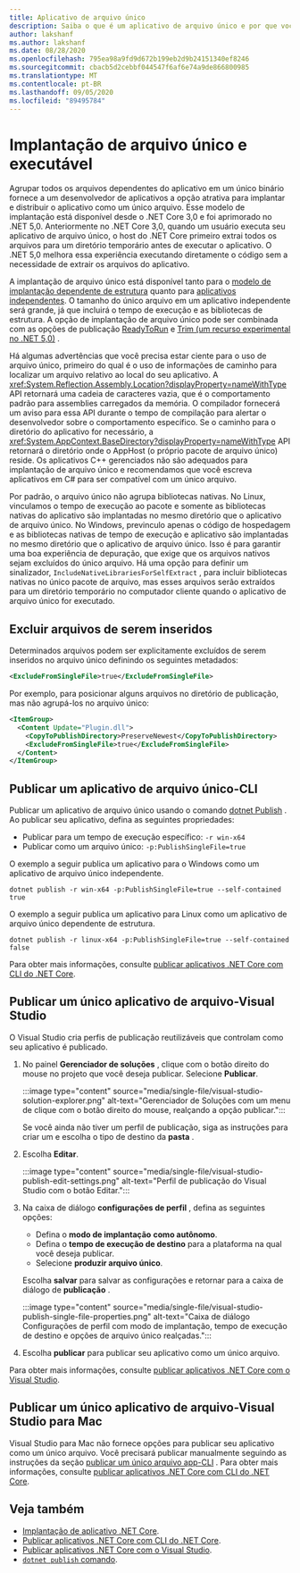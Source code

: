 ```yaml
---
title: Aplicativo de arquivo único
description: Saiba o que é um aplicativo de arquivo único e por que você deve considerar o uso desse modelo de implantação de aplicativo.
author: lakshanf
ms.author: lakshanf
ms.date: 08/28/2020
ms.openlocfilehash: 795ea98a9fd9d672b199eb2d9b24151340ef8246
ms.sourcegitcommit: cbacb5d2cebbf044547f6af6e74a9de866800985
ms.translationtype: MT
ms.contentlocale: pt-BR
ms.lasthandoff: 09/05/2020
ms.locfileid: "89495784"
---
```

# <a name="single-file-deployment-and-executable"></a>Implantação de arquivo único e executável

Agrupar todos os arquivos dependentes do aplicativo em um único binário fornece a um desenvolvedor de aplicativos a opção atrativa para implantar e distribuir o aplicativo como um único arquivo. Esse modelo de implantação está disponível desde o .NET Core 3,0 e foi aprimorado no .NET 5,0. Anteriormente no .NET Core 3,0, quando um usuário executa seu aplicativo de arquivo único, o host do .NET Core primeiro extrai todos os arquivos para um diretório temporário antes de executar o aplicativo. O .NET 5,0 melhora essa experiência executando diretamente o código sem a necessidade de extrair os arquivos do aplicativo.

A implantação de arquivo único está disponível tanto para o [modelo de implantação dependente de estrutura](index.md#publish-framework-dependent) quanto para [aplicativos independentes](index.md#publish-self-contained). O tamanho do único arquivo em um aplicativo independente será grande, já que incluirá o tempo de execução e as bibliotecas de estrutura. A opção de implantação de arquivo único pode ser combinada com as opções de publicação [ReadyToRun](../tools/dotnet-publish.md) e [Trim (um recurso experimental no .NET 5,0)](trim-self-contained.md) .

Há algumas advertências que você precisa estar ciente para o uso de arquivo único, primeiro do qual é o uso de informações de caminho para localizar um arquivo relativo ao local do seu aplicativo. A <xref:System.Reflection.Assembly.Location?displayProperty=nameWithType> API retornará uma cadeia de caracteres vazia, que é o comportamento padrão para assemblies carregados da memória. O compilador fornecerá um aviso para essa API durante o tempo de compilação para alertar o desenvolvedor sobre o comportamento específico. Se o caminho para o diretório do aplicativo for necessário, a <xref:System.AppContext.BaseDirectory?displayProperty=nameWithType> API retornará o diretório onde o AppHost (o próprio pacote de arquivo único) reside. Os aplicativos C++ gerenciados não são adequados para implantação de arquivo único e recomendamos que você escreva aplicativos em C# para ser compatível com um único arquivo.

Por padrão, o arquivo único não agrupa bibliotecas nativas. No Linux, vinculamos o tempo de execução ao pacote e somente as bibliotecas nativas do aplicativo são implantadas no mesmo diretório que o aplicativo de arquivo único. No Windows, previnculo apenas o código de hospedagem e as bibliotecas nativas de tempo de execução e aplicativo são implantadas no mesmo diretório que o aplicativo de arquivo único. Isso é para garantir uma boa experiência de depuração, que exige que os arquivos nativos sejam excluídos do único arquivo. Há uma opção para definir um sinalizador, `IncludeNativeLibrariesForSelfExtract` , para incluir bibliotecas nativas no único pacote de arquivo, mas esses arquivos serão extraídos para um diretório temporário no computador cliente quando o aplicativo de arquivo único for executado.

## <a name="exclude-files-from-being-embedded"></a>Excluir arquivos de serem inseridos

Determinados arquivos podem ser explicitamente excluídos de serem inseridos no arquivo único definindo os seguintes metadados:

```xml
<ExcludeFromSingleFile>true</ExcludeFromSingleFile>
```

Por exemplo, para posicionar alguns arquivos no diretório de publicação, mas não agrupá-los no arquivo único:

```xml
<ItemGroup>
  <Content Update="Plugin.dll">
    <CopyToPublishDirectory>PreserveNewest</CopyToPublishDirectory>
    <ExcludeFromSingleFile>true</ExcludeFromSingleFile>
  </Content>
</ItemGroup>
```

## <a name="publish-a-single-file-app---cli"></a>Publicar um aplicativo de arquivo único-CLI

Publicar um aplicativo de arquivo único usando o comando [dotnet Publish](../tools/dotnet-publish.md) . Ao publicar seu aplicativo, defina as seguintes propriedades:

- Publicar para um tempo de execução específico: `-r win-x64`
- Publicar como um arquivo único: `-p:PublishSingleFile=true`

O exemplo a seguir publica um aplicativo para o Windows como um aplicativo de arquivo único independente.

```dotnetcli
dotnet publish -r win-x64 -p:PublishSingleFile=true --self-contained true
```

O exemplo a seguir publica um aplicativo para Linux como um aplicativo de arquivo único dependente de estrutura.

```dotnetcli
dotnet publish -r linux-x64 -p:PublishSingleFile=true --self-contained false
```

Para obter mais informações, consulte [publicar aplicativos .NET Core com CLI do .NET Core](deploy-with-cli.md).

## <a name="publish-a-single-file-app---visual-studio"></a>Publicar um único aplicativo de arquivo-Visual Studio

O Visual Studio cria perfis de publicação reutilizáveis que controlam como seu aplicativo é publicado.

01. No painel **Gerenciador de soluções** , clique com o botão direito do mouse no projeto que você deseja publicar. Selecione **Publicar**.

    :::image type="content" source="media/single-file/visual-studio-solution-explorer.png" alt-text="Gerenciador de Soluções com um menu de clique com o botão direito do mouse, realçando a opção publicar.":::

    Se você ainda não tiver um perfil de publicação, siga as instruções para criar um e escolha o tipo de destino da **pasta** .

01. Escolha **Editar**.

    :::image type="content" source="media/single-file/visual-studio-publish-edit-settings.png" alt-text="Perfil de publicação do Visual Studio com o botão Editar.":::

01. Na caixa de diálogo **configurações de perfil** , defina as seguintes opções:

    - Defina o **modo de implantação** **como autônomo**.
    - Defina o **tempo de execução de destino** para a plataforma na qual você deseja publicar.
    - Selecione **produzir arquivo único**.

    Escolha **salvar** para salvar as configurações e retornar para a caixa de diálogo de **publicação** .

    :::image type="content" source="media/single-file/visual-studio-publish-single-file-properties.png" alt-text="Caixa de diálogo Configurações de perfil com modo de implantação, tempo de execução de destino e opções de arquivo único realçadas.":::

01. Escolha **publicar** para publicar seu aplicativo como um único arquivo.

Para obter mais informações, consulte [publicar aplicativos .NET Core com o Visual Studio](deploy-with-vs.md).

## <a name="publish-a-single-file-app---visual-studio-for-mac"></a>Publicar um único aplicativo de arquivo-Visual Studio para Mac

Visual Studio para Mac não fornece opções para publicar seu aplicativo como um único arquivo. Você precisará publicar manualmente seguindo as instruções da seção [publicar um único arquivo app-CLI](#publish-a-single-file-app---cli) . Para obter mais informações, consulte [publicar aplicativos .NET Core com CLI do .NET Core](deploy-with-cli.md).

## <a name="see-also"></a>Veja também

- [Implantação de aplicativo .NET Core](index.md).
- [Publicar aplicativos .NET Core com CLI do .NET Core](deploy-with-cli.md).
- [Publicar aplicativos .NET Core com o Visual Studio](deploy-with-vs.md).
- [ `dotnet publish` comando](../tools/dotnet-publish.md).
